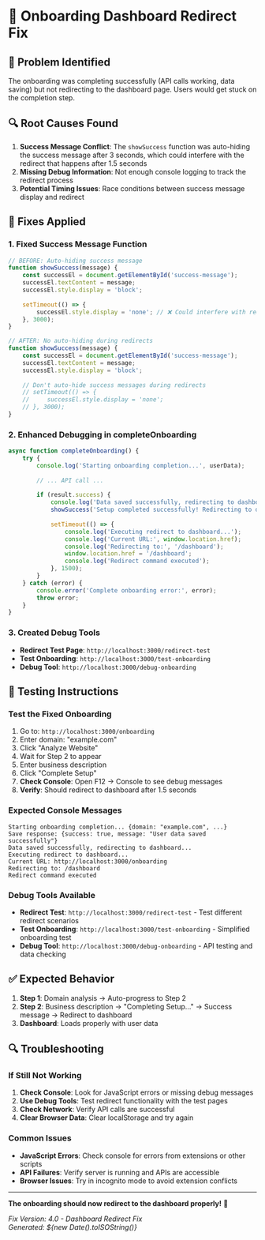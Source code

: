 # 🔧 Onboarding Dashboard Redirect Fix

## 🐛 **Problem Identified**

The onboarding was completing successfully (API calls working, data saving) but not redirecting to the dashboard page. Users would get stuck on the completion step.

## 🔍 **Root Causes Found**

1. **Success Message Conflict**: The `showSuccess` function was auto-hiding the success message after 3 seconds, which could interfere with the redirect that happens after 1.5 seconds
2. **Missing Debug Information**: Not enough console logging to track the redirect process
3. **Potential Timing Issues**: Race conditions between success message display and redirect

## 🔧 **Fixes Applied**

### **1. Fixed Success Message Function**
```javascript
// BEFORE: Auto-hiding success message
function showSuccess(message) {
    const successEl = document.getElementById('success-message');
    successEl.textContent = message;
    successEl.style.display = 'block';
    
    setTimeout(() => {
        successEl.style.display = 'none'; // ❌ Could interfere with redirect
    }, 3000);
}

// AFTER: No auto-hiding during redirects
function showSuccess(message) {
    const successEl = document.getElementById('success-message');
    successEl.textContent = message;
    successEl.style.display = 'block';
    
    // Don't auto-hide success messages during redirects
    // setTimeout(() => {
    //     successEl.style.display = 'none';
    // }, 3000);
}
```

### **2. Enhanced Debugging in completeOnboarding**
```javascript
async function completeOnboarding() {
    try {
        console.log('Starting onboarding completion...', userData);
        
        // ... API call ...
        
        if (result.success) {
            console.log('Data saved successfully, redirecting to dashboard...');
            showSuccess('Setup completed successfully! Redirecting to dashboard...');
            
            setTimeout(() => {
                console.log('Executing redirect to dashboard...');
                console.log('Current URL:', window.location.href);
                console.log('Redirecting to:', '/dashboard');
                window.location.href = '/dashboard';
                console.log('Redirect command executed');
            }, 1500);
        }
    } catch (error) {
        console.error('Complete onboarding error:', error);
        throw error;
    }
}
```

### **3. Created Debug Tools**
- **Redirect Test Page**: `http://localhost:3000/redirect-test`
- **Test Onboarding**: `http://localhost:3000/test-onboarding`
- **Debug Tool**: `http://localhost:3000/debug-onboarding`

## 🧪 **Testing Instructions**

### **Test the Fixed Onboarding**
1. Go to: `http://localhost:3000/onboarding`
2. Enter domain: "example.com"
3. Click "Analyze Website"
4. Wait for Step 2 to appear
5. Enter business description
6. Click "Complete Setup"
7. **Check Console**: Open F12 → Console to see debug messages
8. **Verify**: Should redirect to dashboard after 1.5 seconds

### **Expected Console Messages**
```
Starting onboarding completion... {domain: "example.com", ...}
Save response: {success: true, message: "User data saved successfully"}
Data saved successfully, redirecting to dashboard...
Executing redirect to dashboard...
Current URL: http://localhost:3000/onboarding
Redirecting to: /dashboard
Redirect command executed
```

### **Debug Tools Available**
- **Redirect Test**: `http://localhost:3000/redirect-test` - Test different redirect scenarios
- **Test Onboarding**: `http://localhost:3000/test-onboarding` - Simplified onboarding test
- **Debug Tool**: `http://localhost:3000/debug-onboarding` - API testing and data checking

## ✅ **Expected Behavior**

1. **Step 1**: Domain analysis → Auto-progress to Step 2
2. **Step 2**: Business description → "Completing Setup..." → Success message → Redirect to dashboard
3. **Dashboard**: Loads properly with user data

## 🔍 **Troubleshooting**

### **If Still Not Working**
1. **Check Console**: Look for JavaScript errors or missing debug messages
2. **Use Debug Tools**: Test redirect functionality with the test pages
3. **Check Network**: Verify API calls are successful
4. **Clear Browser Data**: Clear localStorage and try again

### **Common Issues**
- **JavaScript Errors**: Check console for errors from extensions or other scripts
- **API Failures**: Verify server is running and APIs are accessible
- **Browser Issues**: Try in incognito mode to avoid extension conflicts

---

**The onboarding should now redirect to the dashboard properly!** 🎉

*Fix Version: 4.0 - Dashboard Redirect Fix*  
*Generated: ${new Date().toISOString()}*






